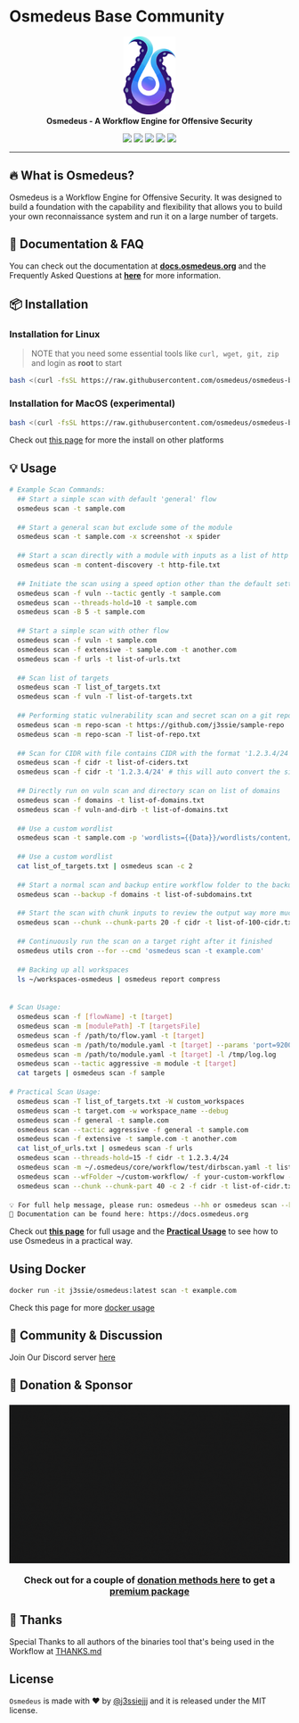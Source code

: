 # Osmedeus Base Community

<p align="center">
  <img alt="Osmedeus" src="https://raw.githubusercontent.com/osmedeus/assets/main/logo-transparent.png" height="140" />
  <br />
  <strong>Osmedeus - A Workflow Engine for Offensive Security</strong>

  <p align="center">
  <a href="https://docs.osmedeus.org/"><img src="https://img.shields.io/badge/Documentation-0078D4?style=for-the-badge&logo=GitBook&logoColor=39ff14&labelColor=black&color=black"></a>
  <a href="https://docs.osmedeus.org/donation/"><img src="https://img.shields.io/badge/Sponsors-0078D4?style=for-the-badge&logo=GitHub-Sponsors&logoColor=39ff14&labelColor=black&color=black"></a>
  <a href="https://twitter.com/OsmedeusEngine"><img src="https://img.shields.io/badge/%40OsmedeusEngine-0078D4?style=for-the-badge&logo=Twitter&logoColor=39ff14&labelColor=black&color=black"></a>
  <a href="https://discord.gg/mtQG2FQsYA"><img src="https://img.shields.io/badge/Discord%20Server-0078D4?style=for-the-badge&logo=Discord&logoColor=39ff14&labelColor=black&color=black"></a>
  <a href="https://github.com/j3ssie/osmedeus/releases"><img src="https://img.shields.io/github/release/j3ssie/osmedeus?style=for-the-badge&labelColor=black&color=2fc414&logo=Github"></a>
  </p>
</p>

***


## 🔥 What is Osmedeus?

Osmedeus is a Workflow Engine for Offensive Security. It was designed to build a foundation with the capability and flexibility that allows you to build your own reconnaissance system and run it on a large number of targets.

## 📖 Documentation & FAQ

You can check out the documentation at [**docs.osmedeus.org**](https://docs.osmedeus.org) and the Frequently Asked Questions at [**here**](https://docs.osmedeus.org/faq) for more information.


## 📦 Installation

### Installation for Linux

> NOTE that you need some essential tools like `curl, wget, git, zip` and login as **root** to start

```bash
bash <(curl -fsSL https://raw.githubusercontent.com/osmedeus/osmedeus-base/master/install.sh)
```

### Installation for MacOS (experimental)

```bash
bash <(curl -fsSL https://raw.githubusercontent.com/osmedeus/osmedeus-base/master/install-macos.sh)
```

Check out [this page](https://docs.osmedeus.org/installation/) for more the install on other platforms


## 💡 Usage


```bash
# Example Scan Commands:
  ## Start a simple scan with default 'general' flow
  osmedeus scan -t sample.com

  ## Start a general scan but exclude some of the module
  osmedeus scan -t sample.com -x screenshot -x spider

  ## Start a scan directly with a module with inputs as a list of http domains like this https://sub.example.com
  osmedeus scan -m content-discovery -t http-file.txt

  ## Initiate the scan using a speed option other than the default setting
  osmedeus scan -f vuln --tactic gently -t sample.com
  osmedeus scan --threads-hold=10 -t sample.com
  osmedeus scan -B 5 -t sample.com

  ## Start a simple scan with other flow
  osmedeus scan -f vuln -t sample.com
  osmedeus scan -f extensive -t sample.com -t another.com
  osmedeus scan -f urls -t list-of-urls.txt

  ## Scan list of targets
  osmedeus scan -T list_of_targets.txt
  osmedeus scan -f vuln -T list-of-targets.txt

  ## Performing static vulnerability scan and secret scan on a git repo
  osmedeus scan -m repo-scan -t https://github.com/j3ssie/sample-repo
  osmedeus scan -m repo-scan -T list-of-repo.txt

  ## Scan for CIDR with file contains CIDR with the format '1.2.3.4/24'
  osmedeus scan -f cidr -t list-of-ciders.txt
  osmedeus scan -f cidr -t '1.2.3.4/24' # this will auto convert the single input to the file and run

  ## Directly run on vuln scan and directory scan on list of domains
  osmedeus scan -f domains -t list-of-domains.txt
  osmedeus scan -f vuln-and-dirb -t list-of-domains.txt

  ## Use a custom wordlist
  osmedeus scan -t sample.com -p 'wordlists={{Data}}/wordlists/content/big.txt'

  ## Use a custom wordlist
  cat list_of_targets.txt | osmedeus scan -c 2

  ## Start a normal scan and backup entire workflow folder to the backup folder
  osmedeus scan --backup -f domains -t list-of-subdomains.txt

  ## Start the scan with chunk inputs to review the output way more much faster
  osmedeus scan --chunk --chunk-parts 20 -f cidr -t list-of-100-cidr.txt

  ## Continuously run the scan on a target right after it finished
  osmedeus utils cron --for --cmd 'osmedeus scan -t example.com'

  ## Backing up all workspaces
  ls ~/workspaces-osmedeus | osmedeus report compress


# Scan Usage:
  osmedeus scan -f [flowName] -t [target]
  osmedeus scan -m [modulePath] -T [targetsFile]
  osmedeus scan -f /path/to/flow.yaml -t [target]
  osmedeus scan -m /path/to/module.yaml -t [target] --params 'port=9200'
  osmedeus scan -m /path/to/module.yaml -t [target] -l /tmp/log.log
  osmedeus scan --tactic aggressive -m module -t [target]
  cat targets | osmedeus scan -f sample

# Practical Scan Usage:
  osmedeus scan -T list_of_targets.txt -W custom_workspaces
  osmedeus scan -t target.com -w workspace_name --debug
  osmedeus scan -f general -t sample.com
  osmedeus scan --tactic aggressive -f general -t sample.com
  osmedeus scan -f extensive -t sample.com -t another.com
  cat list_of_urls.txt | osmedeus scan -f urls
  osmedeus scan --threads-hold=15 -f cidr -t 1.2.3.4/24
  osmedeus scan -m ~/.osmedeus/core/workflow/test/dirbscan.yaml -t list_of_urls.txt
  osmedeus scan --wfFolder ~/custom-workflow/ -f your-custom-workflow -t list_of_urls.txt
  osmedeus scan --chunk --chunk-part 40 -c 2 -f cidr -t list-of-cidr.txt

💡 For full help message, please run: osmedeus --hh or osmedeus scan --hh
📖 Documentation can be found here: https://docs.osmedeus.org
```

Check out [**this page**](https://docs.osmedeus.org/installation/usage/) for full usage and the [**Practical Usage**](https://docs.osmedeus.org/installation/practical-usage/) to see how to use Osmedeus in a practical way.

## Using Docker

```bash
docker run -it j3ssie/osmedeus:latest scan -t example.com
```

Check this page for more [docker usage](https://docs.osmedeus.org/installation/using-docker/)

## 💬 Community & Discussion

Join Our Discord server [here](https://discord.gg/mtQG2FQsYA)

## 💎 Donation & Sponsor

<h3 align="center">
 <img alt="Osmedeus" src="https://raw.githubusercontent.com/osmedeus/assets/main/premium-package.gif" />

 <p align="center"> Check out for a couple of <strong><a href="https://docs.osmedeus.org/donation/">donation methods here</a></strong> to get a <strong><a href="https://docs.osmedeus.org/premium/">premium package</a></strong><p>
</h3>

## 🙏 Thanks

Special Thanks to all authors of the binaries tool that's being used in the Workflow at [THANKS.md](THANKS.md)

## License

`Osmedeus` is made with ♥ by [@j3ssiejjj](https://twitter.com/j3ssiejjj) and it is released under the MIT license.

